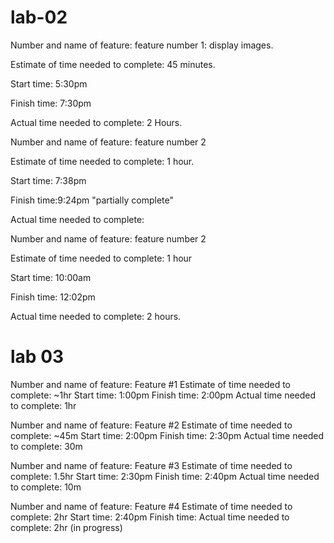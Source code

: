 # lab-02



Number and name of feature: feature number 1: display images.

Estimate of time needed to complete: 45 minutes.

Start time: 5:30pm

Finish time: 7:30pm

Actual time needed to complete: 2 Hours.




Number and name of feature: feature number 2

Estimate of time needed to complete: 1 hour.

Start time: 7:38pm

Finish time:9:24pm "partially complete"

Actual time needed to complete: 






Number and name of feature: feature number 2

Estimate of time needed to complete:  1 hour

Start time: 10:00am

Finish time: 12:02pm

Actual time needed to complete: 2 hours.


# lab 03

Number and name of feature: Feature #1
Estimate of time needed to complete: ~1hr
Start time: 1:00pm
Finish time: 2:00pm
Actual time needed to complete: 1hr

Number and name of feature: Feature #2
Estimate of time needed to complete: ~45m
Start time: 2:00pm
Finish time: 2:30pm
Actual time needed to complete: 30m

Number and name of feature: Feature #3
Estimate of time needed to complete: 1.5hr
Start time: 2:30pm
Finish time: 2:40pm
Actual time needed to complete: 10m

Number and name of feature: Feature #4
Estimate of time needed to complete: 2hr
Start time: 2:40pm
Finish time:
Actual time needed to complete: 2hr (in progress)